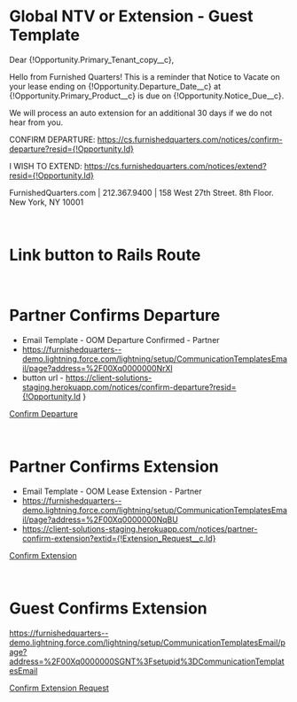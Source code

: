 # Global NTV or Extension - Guest Template

Dear {!Opportunity.Primary_Tenant_copy__c},

Hello from Furnished Quarters! This is a reminder that Notice to Vacate on your lease ending on {!Opportunity.Departure_Date__c} at {!Opportunity.Primary_Product__c} is due on {!Opportunity.Notice_Due__c}.

We will process an auto extension for an additional 30 days if we do not hear from you.


CONFIRM DEPARTURE: https://cs.furnishedquarters.com/notices/confirm-departure?resid={!Opportunity.Id}

I WISH TO EXTEND: https://cs.furnishedquarters.com/notices/extend?resid={!Opportunity.Id}



FurnishedQuarters.com | 212.367.9400 | 158 West 27th Street. 8th Floor. New York, NY 10001

<br>

# Link button to Rails Route

<br>

# Partner Confirms Departure
* Email Template - OOM Departure Confirmed - Partner
* https://furnishedquarters--demo.lightning.force.com/lightning/setup/CommunicationTemplatesEmail/page?address=%2F00Xq0000000NrXl
* button url - https://client-solutions-staging.herokuapp.com/notices/confirm-departure?resid={!Opportunity.Id }


<a href="https://client-solutions-staging.herokuapp.com/notices/confirm-departure?resid={!Opportunity.Id}" target="_blank">Confirm Departure</a>


<br>

# Partner Confirms Extension
* Email Template - OOM Lease Extension - Partner
* https://furnishedquarters--demo.lightning.force.com/lightning/setup/CommunicationTemplatesEmail/page?address=%2F00Xq0000000NqBU
* https://client-solutions-staging.herokuapp.com/notices/partner-confirm-extension?extid={!Extension_Request__c.Id}


<a href="https://client-solutions-staging.herokuapp.com/notices/partner-confirm-extension?extid={!Extension_Request__c.Id}" target="_blank">Confirm Extension</a>

<br>

# Guest Confirms Extension
https://furnishedquarters--demo.lightning.force.com/lightning/setup/CommunicationTemplatesEmail/page?address=%2F00Xq0000000SGNT%3Fsetupid%3DCommunicationTemplatesEmail

<a target="_blank" href="https://client-solutions-staging.herokuapp.com/notices/guest-confirm-extension?extid={!Extension_Request__c.Id}">Confirm Extension Request</a>


